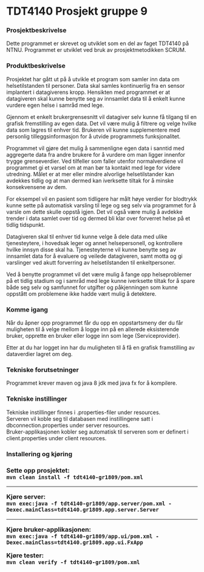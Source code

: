 # TDT4140 Prosjekt gruppe 9
<h3>Prosjektbeskrivelse</h3>

Dette programmet er skrevet og utviklet som en del av faget TDT4140 på NTNU. Programmet er utviklet ved bruk av prosjektmetodikken SCRUM.

<h3>Produktbeskrivelse</h3>

Prosjektet har gått ut på å utvikle et program som samler inn data om helsetilstanden til personer. Data skal samles kontinuerlig fra en sensor implantert i datagiverens kropp. Hensikten med programmet er at datagiveren skal kunne benytte seg av innsamlet data til å enkelt kunne vurdere egen helse i samråd med lege.

Gjennom et enkelt brukergrensesnitt vil datagiver selv kunne få tilgang til en grafisk fremstilling av egen data. Det vil være mulig å filtrere og velge hvilke data som lagres til enhver tid. Brukeren vil kunne supplementere med personlig tilleggsinformasjon for å utvide programmets funksjonalitet.

Programmet vil gjøre det mulig å sammenligne egen data i sanntid med aggregerte data fra andre brukere for å vurdere om man ligger innenfor trygge grenseverdier. Ved tilfeller som faller utenfor normalverdiene vil programmet gi et varsel om at man bør ta kontakt med lege for videre utredning. Målet er at mer eller mindre alvorlige helsetilstander kan avdekkes tidlig og at man dermed kan iverksette tiltak for å minske konsekvensene av dem.

For eksempel vil en pasient som tidligere har målt høye verdier for blodtrykk kunne sette på automatisk varsling til lege og seg selv via programmet for å varsle om dette skulle oppstå igjen. Det vil også være mulig å avdekke trender i data samlet over tid og dermed bli klar over forverret helse på et tidlig tidspunkt.

Datagiveren skal til enhver tid kunne velge å dele data med ulike tjenesteytere, i hovedsak leger og annet helsepersonell, og kontrollere hvilke innsyn disse skal ha. Tjenesteyterne vil kunne benytte seg av innsamlet data for å evaluere og veilede datagiveren, samt motta og gi varslinger ved akutt forverring av helsetilstanden til enkeltpersoner.

Ved å benytte programmet vil det være mulig å fange opp helseproblemer på et tidlig stadium og i samråd med lege kunne iverksette tiltak for å spare både seg selv og samfunnet for utgifter og påkjenningen som kunne oppstått om problemene ikke hadde vært mulig å detektere.

<h3>Komme igang</h3>

Når du åpner opp programmet får du opp en oppstartsmeny der du får muligheten til å velge mellom å logge inn på en allerede eksisterende bruker, opprette en bruker eller logge inn som lege (Serviceprovider).

Etter at du har logget inn har du muligheten til å få en grafisk framstilling av dataverdier lagret om deg.

<h3>Tekniske forutsetninger</h3>

Programmet krever maven og java 8 jdk med java fx for å kompilere.

<h3>Tekniske instillinger</h3>

Tekniske instillinger finnes i .properties-filer under resources.<br>
Serveren vil koble seg til databasen med instillingene satt i
dbconnection.properties under server resources.<br>
Bruker-applikasjonen kobler seg automatisk til serveren som er definert i
client.properties under client resources.

<h3>Installering og kjøring<h3>

Sette opp prosjektet:<br>
`mvn clean install -f tdt4140-gr1809/pom.xml`

--------------------------
Kjøre server:<br>
`mvn exec:java -f tdt4140-gr1809/app.server/pom.xml -Dexec.mainClass=tdt4140.gr1809.app.server.Server`

-------------------------------------
Kjøre bruker-applikasjonen:<br>
`mvn exec:java -f tdt4140-gr1809/app.ui/pom.xml -Dexec.mainClass=tdt4140.gr1809.app.ui.FxApp`

Kjøre tester:<br>
`mvn clean verify -f tdt4140-gr1809/pom.xml`
